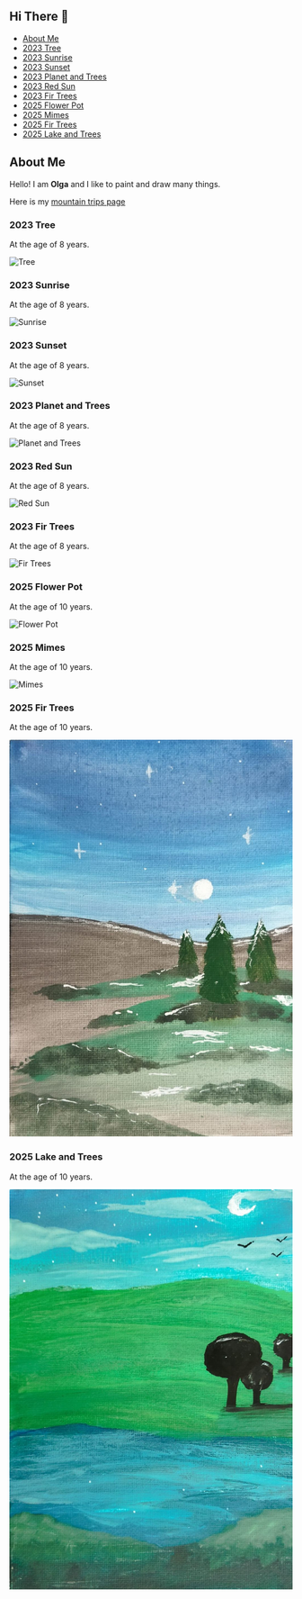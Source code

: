 ## Hi There 👋

- [About Me](#about-me)
- [2023 Tree](#2023-tree)
- [2023 Sunrise](#2023-sunrise)
- [2023 Sunset](#2023-sunset)
- [2023 Planet and Trees](#2023-planet-and-trees)
- [2023 Red Sun](#2023-red-sun)
- [2023 Fir Trees](#2023-fir-trees)
- [2025 Flower Pot](#2025-flower-pot)
- [2025 Mimes](#2025-mimes)
- [2025 Fir Trees](#2025-fir-trees)
- [2025 Lake and Trees](#2025-lake-and-trees)


<!-- my work -->

## About Me

Hello! I am **Olga** and I like to paint and draw many things.

Here is my [mountain trips page](munte.md)


### 2023 Tree

At the age of 8 years.

![Tree](2023_08_01_tree_1.jpg "Tree and clouds")


### 2023 Sunrise

At the age of 8 years.

![Sunrise](2023_08_01_sun_yellow_1.jpg "Sunrise")


### 2023 Sunset

At the age of 8 years.

![Sunset](2023_08_01_sun_black_mountains_1.jpg "Sunset")


### 2023 Planet and Trees

At the age of 8 years.

![Planet and Trees](2023_08_01_planet_trees_1.jpg "Planet and Trees")


### 2023 Red Sun

At the age of 8 years.

![Red Sun](2023_08_01_red_sun_1.jpg "Red Sun")

### 2023 Fir Trees

At the age of 8 years.

![Fir Trees](2023_08_01_fir_trees_1.jpg "Fir Trees")


### 2025 Flower Pot

At the age of 10 years.

![Flower Pot](2025_01_19_flower_pot.jpg "Flower Pot")


### 2025 Mimes

At the age of 10 years.

![Mimes](none.jpg "Mimes")


### 2025 Fir Trees

At the age of 10 years.

![Fir Trees](2025_06__fir_trees.jpg "Fir Trees")


### 2025 Lake and Trees

At the age of 10 years.

![Lake and Trees](2025_06__lake_trees.jpg "Lake and Trees")
